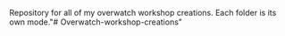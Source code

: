 Repository for all of my overwatch workshop creations.
Each folder is its own mode."# Overwatch-workshop-creations" 
